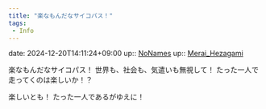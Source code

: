 ```yaml
---
title: "楽なもんだなサイコパス！"
tags:
 - Info
---
```


date: 2024-12-20T14:11:24+09:00
up:: [NoNames](../Bar/Novel/Chaos/NoNames.md)
up:: [Merai_Hezagami](Bar/Novel/Nacaria/Merai_Hezagami.md)

楽なもんだなサイコパス！
世界も、社会も、気遣いも無視して！
たった一人で走ってくのは楽しいか！？

楽しいとも！
たった一人であるがゆえに！